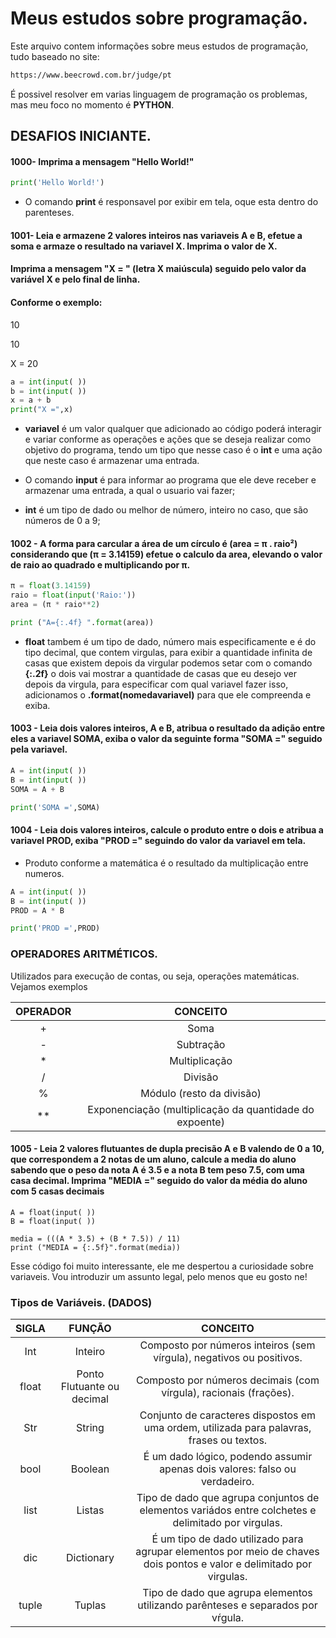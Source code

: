 # Meus estudos sobre programação.

Este arquivo contem informações sobre meus estudos de programação, tudo baseado no site:

```html
https://www.beecrowd.com.br/judge/pt
```

É possivel resolver em varias linguagem de programação os problemas, mas meu foco no momento é **PYTHON**.


## DESAFIOS INICIANTE.


#### 1000- Imprima a mensagem "Hello World!"

```python
print('Hello World!')
```

- O comando **print** é responsavel por exibir em tela, oque esta dentro do parenteses.

#### 1001- Leia e armazene 2 valores inteiros nas variaveis A e B, efetue a soma e armaze o resultado na variavel X. Imprima o valor de X. 


#### Imprima a mensagem "X = " (letra X maiúscula) seguido pelo valor da variável X e pelo final de linha. 


#### Conforme o exemplo:

10

10

X = 20


```python
a = int(input( ))
b = int(input( ))
x = a + b
print("X =",x) 
```
- **variavel** é um valor qualquer que adicionado ao código poderá interagir e variar conforme as operações e ações que se deseja realizar como objetivo do programa, tendo um tipo que nesse caso é o **int** e uma ação que neste caso é armazenar uma entrada. 
- O comando **input** é para informar ao programa que ele deve receber e armazenar uma entrada, a qual o usuario vai fazer;

- **int** é um tipo de dado ou melhor de número, inteiro no caso, que são números de 0 a 9;


#### 1002 - A forma para carcular a área de um círculo é (area =  π . raio²) considerando que (π = 3.14159) efetue o calculo da area, elevando o valor de raio ao quadrado e multiplicando por π.

 
 
```python
π = float(3.14159)
raio = float(input('Raio:'))
area = (π * raio**2)

print ("A={:.4f} ".format(area))
```

- **float** tambem é um tipo de dado, número mais especificamente e é do tipo decimal, que contem virgulas, para exibir a quantidade infinita de casas que existem depois da virgular podemos setar com o comando **{:.2f}** o dois vai mostrar a quantidade de casas que eu desejo ver depois da virgula, para especificar com qual variavel fazer isso, adicionamos o **.format(nomedavariavel)** para que ele compreenda e exiba. 


#### 1003 - Leia dois valores inteiros, A e B, atribua o resultado da adição entre eles a variavel SOMA, exiba o valor da seguinte forma "SOMA =" seguido pela variavel.

```python
A = int(input( ))
B = int(input( ))
SOMA = A + B

print('SOMA =',SOMA)
```

#### 1004 - Leia dois valores inteiros, calcule o produto entre o dois e atribua a variavel PROD, exiba "PROD =" seguindo do valor da variavel em tela.

- Produto conforme a matemática é o resultado da multiplicação entre numeros. 

```python
A = int(input( ))
B = int(input( ))
PROD = A * B

print('PROD =',PROD)
```

### OPERADORES ARITMÉTICOS.
 
 Utilizados para execução de contas, ou seja, operações matemáticas. Vejamos exemplos
 
OPERADOR | CONCEITO 
:--------: | :--------:
+| Soma 
-| Subtração 
*| Multiplicação
/| Divisão 
%| Módulo (resto da divisão)
**| Exponenciação (multiplicação da quantidade do expoente)
 
#### 1005 - Leia 2 valores flutuantes de dupla precisão A e B valendo de 0 a 10, que correspondem a 2 notas de um aluno, calcule a media do aluno sabendo que o peso da nota A é 3.5 e a nota B tem peso 7.5, com uma casa decimal. Imprima "MEDIA =" seguido do valor da média do aluno com 5 casas decimais


```pyhton
A = float(input( ))
B = float(input( ))

media = (((A * 3.5) + (B * 7.5)) / 11)
print ("MEDIA = {:.5f}".format(media))
```

Esse código foi muito interessante, ele me despertou a curiosidade sobre variaveis. Vou introduzir um assunto legal, pelo menos que eu gosto ne!

### Tipos de Variáveis. (DADOS)


SIGLA | FUNÇÃO | CONCEITO 
:--------: | :--------: | :---------------------------------------------------------------------------:
Int| Inteiro | Composto por números inteiros (sem vírgula), negativos ou positivos.
float| Ponto Flutuante ou decimal | Composto por números decimais (com vírgula), racionais (frações).
Str| String | Conjunto de caracteres dispostos em uma ordem, utilizada para palavras, frases ou textos.
bool| Boolean | É um dado lógico, podendo assumir apenas dois valores: falso ou verdadeiro.
list| Listas | Tipo de dado que agrupa conjuntos de elementos variádos entre colchetes e delimitado por virgulas. 
dic| Dictionary | É um tipo de dado utilizado para agrupar elementos por meio de chaves dois pontos e valor e delimitado por virgulas.  
tuple | Tuplas | Tipo de dado que agrupa elementos utilizando parênteses e separados por vŕgula. 




























